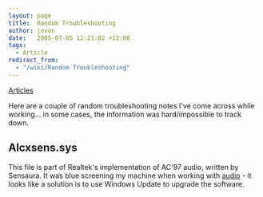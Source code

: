 ```yaml
---
layout: page
title:  Random Troubleshooting
author: jevon
date:   2005-07-05 12:21:02 +12:00
tags:
  - Article
redirect_from:
  - "/wiki/Random Troubleshooting"
---
```


[Articles](Articles.md)

Here are a couple of random troubleshooting notes I've come across while working... in some cases, the information was hard/impossible to track down.

## Alcxsens.sys
This file is part of Realtek's implementation of AC'97 audio, written by Sensaura. It was blue screening my machine when working with [audio](music.md) - it looks like a solution is to use Windows Update to upgrade the software.
